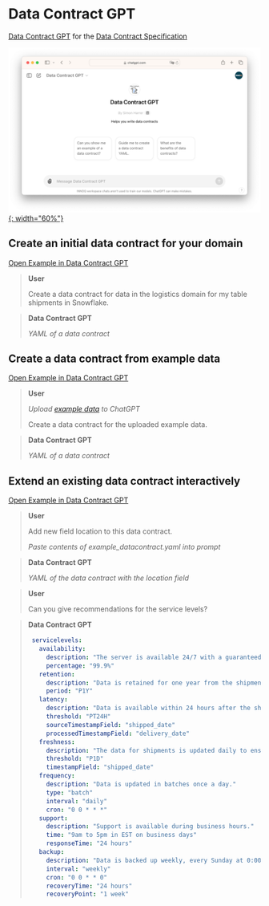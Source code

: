 # Data Contract GPT

[Data Contract GPT](https://chatgpt.com/g/g-QGMQrqm3p-data-contract-gpt) for the [Data Contract Specification](https://datacontract.com)

[![](/images/browser.png){: width="60%"}](https://chatgpt.com/g/g-QGMQrqm3p-data-contract-gpt)

## Create an initial data contract for your domain

[Open Example in Data Contract GPT](https://chatgpt.com/share/e/515633e9-2bbd-472a-8244-29430f107cda)

> **User**
> 
> Create a data contract for data in the logistics domain for my table shipments in Snowflake.

> **Data Contract GPT**
> 
> *YAML of a data contract*

## Create a data contract from example data

[Open Example in Data Contract GPT](https://chatgpt.com/share/e/1b27cab6-6ea8-49ff-8c8e-d1765fb34dd9)

> **User**
> 
> *Upload [example data](example_shipment.yaml) to ChatGPT*
> 
> Create a data contract for the uploaded example data.

> **Data Contract GPT**
>
> *YAML of a data contract*

## Extend an existing data contract interactively

[Open Example in Data Contract GPT](https://chatgpt.com/share/e/6079bdf8-3b9b-477a-ba4f-93a0dee4e6dc)

> **User**
> 
> Add new field location to this data contract.
> 
> *Paste contents of example_datacontract.yaml into prompt*

> **Data Contract GPT**
> 
> *YAML of the data contract with the location field*

> **User**
>
> Can you give recommendations for the service levels?

> **Data Contract GPT**
>
> ```yaml
>  servicelevels:
>    availability:
>      description: "The server is available 24/7 with a guaranteed uptime."
>      percentage: "99.9%"
>    retention:
>      description: "Data is retained for one year from the shipment date."
>      period: "P1Y"
>    latency:
>      description: "Data is available within 24 hours after the shipment is processed."
>      threshold: "PT24H"
>      sourceTimestampField: "shipped_date"
>      processedTimestampField: "delivery_date"
>    freshness:
>      description: "The data for shipments is updated daily to ensure accuracy."
>      threshold: "P1D"
>      timestampField: "shipped_date"
>    frequency:
>      description: "Data is updated in batches once a day."
>      type: "batch"
>      interval: "daily"
>      cron: "0 0 * * *"
>    support:
>      description: "Support is available during business hours."
>      time: "9am to 5pm in EST on business days"
>      responseTime: "24 hours"
>    backup:
>      description: "Data is backed up weekly, every Sunday at 0:00 UTC."
>      interval: "weekly"
>      cron: "0 0 * * 0"
>      recoveryTime: "24 hours"
>      recoveryPoint: "1 week"
>  ```
